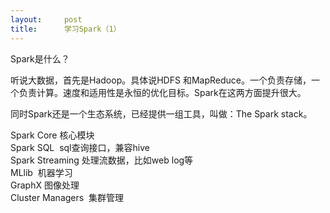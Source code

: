 ```yaml
---
layout:     post
title:      学习Spark（1）
---
```

<div id="article_content" class="article_content clearfix csdn-tracking-statistics" data-pid="blog" data-mod="popu_307" data-dsm="post">
								            <link rel="stylesheet" href="https://csdnimg.cn/release/phoenix/template/css/ck_htmledit_views-f76675cdea.css">
						<div class="htmledit_views" id="content_views">
                
<p>Spark是什么？</p>
<p>听说大数据，首先是Hadoop。具体说HDFS 和MapReduce。一个负责存储，一个负责计算。速度和适用性是永恒的优化目标。Spark在这两方面提升很大。</p>
<p>同时Spark还是一个生态系统，已经提供一组工具，叫做：The Spark stack。</p>
<p>Spark Core 核心模块<br>
Spark SQL  sql查询接口，兼容hive<br>
Spark Streaming 处理流数据，比如web log等<br>
MLlib  机器学习<br>
GraphX 图像处理<br>
Cluster Managers  集群管理<br></p>
            </div>
                </div>